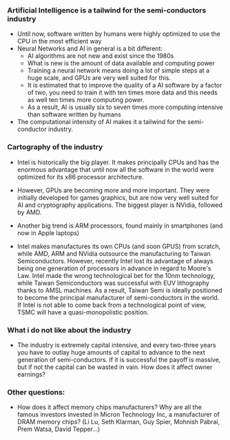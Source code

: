 ### Artificial Intelligence is a tailwind for the semi-conductors industry
- Until now, software written by humans were highly optimized to use the CPU in the most efficient way
- Neural Networks and AI in general is a bit different:
	- AI algorithms are not new and exist since the 1980s
	- What is new is the amount of data available and computing power
	- Training a neural network means doing a lot of simple steps at a huge scale, and GPUs are very well suited for this.
	- It is estimated that to improve the quality of a AI software by a factor of two, you need to train it with ten times more data and this needs as well ten times more computing power.
	- As a result, AI is usually six to seven times more computing intensive than software written by humans
- The computational intensity of AI makes it a tailwind for the semi-conductor industry.


### Cartography of the industry
- Intel is historically the big player. It makes principally CPUs and has the enormous advantage that until now all the software in the world were optimized for its x86 processor architecture.
- However, GPUs are becoming more and more important. They were initially developed for games graphics, but are now very well suited for AI and cryptography applications. The biggest player is NVidia, followed by AMD.
- Another big trend is ARM processors, found mainly in smartphones (and now in Apple laptops)

- Intel makes manufactures its own CPUs (and soon GPUS) from scratch, while AMD, ARM and NVidia outsource the manufacturing to Taiwan Semiconductors. However, recently Intel lost its advantage of always being one generation of processors in advance in regard to Moore's Law. Intel made the wrong technological bet for the 10nm technology, while Taiwan Semiconductors was successful with EUV lithography thanks to AMSL machines. As a result, Taiwan Semi is ideally positioned to become the principal manufacturer of semi-conductors in the world. If Intel is not able to come back from a technological point of view, TSMC will have a quasi-monopolistic position.


### What i do not like about the industry
- The industry is extremely capital intensive, and every two-three years you have to outlay huge amounts of capital to advance to the next generation of semi-conductors. If it is successful the payoff is massive, but if not the capital can be wasted in vain. How does it affect owner earnings?


### Other questions:
- How does it affect memory chips manufacturers? Why are all the famous investors invested in Micron Technology Inc, a manufacturer of DRAM memory chips? (Li Lu, Seth Klarman, Guy Spier, Mohnish Pabrai, Prem Watsa, David Tepper...)
